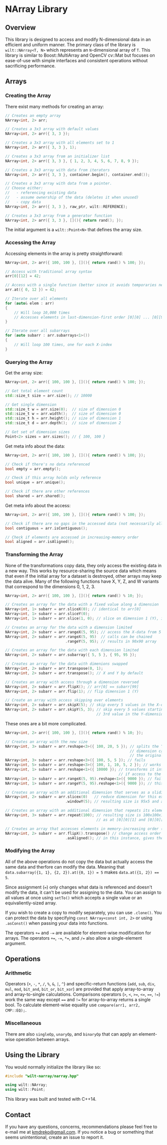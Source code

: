 # NArray Library

## Overview

This library is designed to access and modify N-dimensional data in an efficient and uniform manner. The primary class of the library is `wilt::NArray<T, N>` which represents an `N`-dimensional array of `T`. This library is similar to Boost::MultiArray and OpenCV cv::Mat but focuses on ease-of-use with simple interfaces and consistent operations without sacrificing performance. 

## Arrays

### Creating the Array

There exist many methods for creating an array:

```C++
// Creates an empty array
NArray<int, 2> arr;

// Creates a 3x3 array with default values
NArray<int, 2> arr({ 3, 3 });

// Creates a 3x3 array with all elements set to 1
NArray<int, 2> arr({ 3, 3 }, 1);

// Creates a 3x3 array from an initializer list
NArray<int, 2> arr({ 3, 3 }, { 1, 2, 3, 4, 5, 6, 7, 8, 9 });

// Creates a 3x3 array with data from iterators
NArray<int, 2> arr({ 3, 3 }, container.begin(), container.end());

// Creates a 3x3 array with data from a pointer. 
// Choose either:
//   - referencing existing data
//   - assume ownership of the data (deletes it when unused)
//   - copy data
NArray<int, 2> arr({ 3, 3 }, raw_ptr, wilt::REFERENCE);

// Creates a 3x3 array from a generator function
NArray<int, 2> arr({ 3, 3 }, [](){ return rand(); });
```

The initial argument is a `wilt::Point<N>` that defines the array size.

### Accessing the Array

Accessing elements in the array is pretty straightforward:

```C++
NArray<int, 2> arr({ 100, 100 }, [](){ return rand() % 100; });

// Access with traditional array syntax
arr[0][12] = 42;

// Access with a single function (better since it avoids temporaries needed for multiple []s)
arr.at({ 0, 12 }) = 42;

// Iterate over all elements
for (auto& elem : arr)
{
    // Will loop 10,000 times
    // Accesses elements in last-dimension-first order [0][0] ... [0][99] then [1][0] ... [1][99] and so on
}

// Iterate over all subarrays
for (auto subarr : arr.subarrays<1>())
{
    // Will loop 100 times, one for each X-index
}
```

### Querying the Array

Get the array size:

```C++
NArray<int, 2> arr({ 100, 100 }, [](){ return rand() % 100; });

// Get total element count
std::size_t size = arr.size(); // 10000

// Get single dimension
std::size_t w = arr.size(0);  // size of dimension 0
std::size_t w = arr.width();  // size of dimension 0
std::size_t h = arr.height(); // size of dimension 1
std::size_t d = arr.depth();  // size of dimension 2

// Get set of dimension sizes
Point<2> sizes = arr.sizes(); // { 100, 100 }
```

Get meta info about the data:

```C++
NArray<int, 2> arr({ 100, 100 }, [](){ return rand() % 100; });

// Check if there's no data referenced
bool empty = arr.empty();

// Check if this array holds only reference
bool unique = arr.unique();

// Check if there are other references
bool shared = arr.shared();
```

Get meta info about the access:

```C++
NArray<int, 2> arr({ 100, 100 }, [](){ return rand() % 100; });

// Check if there are no gaps in the accessed data (not necessarily all the data)
bool contiguous = arr.isContiguous();

// Check if elements are accessed in increasing-memory order
bool aligned = arr.isAligned();
```

### Transforming the Array

None of the transformations copy data, they only access the existing data in a new way. This works by resource-sharing the source data which means that even if the initial array for a dataset is destroyed, other arrays may keep the data alive. Many of the following functions have X, Y, Z, and W variants that correspond to the dimensions 0, 1, 2, 3. 

```C++
NArray<int, 2> arr({ 100, 100 }, [](){ return rand() % 10; });

// Creates an array for the data with a fixed value along a dimension
NArray<int, 1> subarr = arr.sliceX(0); // identical to arr[0]
NArray<int, 1> subarr = arr.sliceY(0);
NArray<int, 1> subarr = arr.slice(1, 0); // slice on dimension 1 (Y), identical to arr.sliceY(0)

// Creates an array for the data with a dimension limited
NArray<int, 2> subarr = arr.rangeX(5, 95); // access the X-data from 5 to 95
NArray<int, 2> subarr = arr.rangeX(5, 95)  // calls can be chained
                           .rangeY(5, 95); // results in 90x90 array

// Creates an array for the data with each dimension limited
NArray<int, 2> subarr = arr.subarray({ 5, 5 }, { 95, 95 });

// Creates an array for the data with dimenions swapped
NArray<int, 2> subarr = arr.transpose(0, 1);
NArray<int, 2> subarr = arr.transpose(); // X and Y by default

// Creates an array with access through a dimension reversed
NArray<int, 2> subarr = arr.flipX(); // arr[0] == subarr[99]
NArray<int, 2> subarr = arr.flip(1); // flip dimension 1 (Y)

// Create an array with access skipping over elements
NArray<int, 2> subarr = arr.skipX(5); // skip every 5 values in the X-dimension
NArray<int, 2> subarr = arr.skipY(5, 3); // skip every 5 values starting at the
                                         // 3rd value in the Y-dimension
```

These ones are a bit more complicated.

```C++
NArray<int, 2> arr({ 100, 100 }, [](){ return rand() % 10; });

// Creates an array with the new size
NArray<int, 3> subarr = arr.reshape<3>({ 100, 20, 5 }); // splits the Y-dimension into Y and Z dimensions, splitting a 
                                                        // dimension can always be done as long as the product equals
                                                        // the original size
NArray<int, 3> subarr = arr.reshape<3>({ 100, 5, 5 }); // fails
NArray<int, 5> subarr = arr.reshape<3>({ 100, 1, 10, 5, 2 }); // works
NArray<int, 1> subarr = arr.reshape<1>({ 10000 }); // transforms it into a 1-dimensional array, this can be done only
                                                   // if access to the underlying data is uniform across the dimensions
NArray<int, 1> subarr = arr.rangeX(5, 95).reshape<1>({ 9000 }); // fails
NArray<int, 1> subarr = arr.rangeY(5, 95).reshape<1>({ 9000 }); // this is ok since the underlying access is uniform

// Creates an array with an additional dimension that serves as a sliding-window over another dimension
NArray<int, 2> subarr = arr.slicex(0)   // reduce dimension for this example
                           .windowY(5); // resulting size is 95x5 and accesses elements at: 0...4, 1...5, ..., 95...99

// Creates an array with an additional dimension that repeats its elements
NArray<int, 3> subarr = arr.repeat(100); // resulting size is 100x100x100 where [0][0][0] is refers to the same element 
                                         // as at [0][0][1] and [0][0][99]

// Creates an array that accesses elements in memory-increasing order (can improve performance by forsaking order)
NArray<int, 2> subarr = arr.flipX().transpose() // change access order for this example
                           .asAligned(); // in this instance, gives the original array since it was in proper order
```

### Modifying the Array

All of the above operations do not copy the data but actually access the same data and therfore can modify the data. Meaning that `data.subarray({1, 1}, {2, 2}).at({0, 1}) = 5` makes `data.at({1, 2}) == 5`. 

Since assignment (`=`) only changes what data is referenced and doesn't modify the data, it can't be used for assigning to the data. You can assign to all values at once using `setTo()` which accepts a single value or an equivaliently-sized array.

If you wish to create a copy to modify separately, you can use `.clone()`. You can protect the data by specifying `const NArray<const int, 2>` or using `.asConst()` when passing your data into functions.

The operators `+=` and `-=` are available for element-wise modification for arrays. The operators `+=`, `-=`, `*=`, and `/=` also allow a single-element argument.

## Operations

### Arithmetic

Operators (`+`, `-`, `*`, `/`, `%`, `&`, `|`, `^`) and specific-return functions (`add`, `sub`, `div`, `mul`, `mod`, `bit_and`, `bit_or`, `bit_xor`) are provided that apply array-to-array and array-to-single calculations. Comparisons operators (`>`, `<`, `>=`, `<=`, `==`, `!=`) work the same way except `==` and `!=` for array-to-array returns a single bool. To calculate element-wise equality use `compare(arr1, arr2, CMP::EQ);`.

### Miscellaneous 

There are also `singleOp`, `unaryOp`, and `binaryOp` that can apply an element-wise operation between arrays.

## Using the Library

You would normally initialize the library like so:

```C++
#include "wilt-narray/narray.hpp"

using wilt::NArray;
using wilt::Point;
```

This library was built and tested with C++14.

## Contact

If you have any questions, concerns, recommendations please feel free to e-mail me at kmdreko@gmail.com. If you notice a bug or something that seems unintentional, create an issue to report it.

